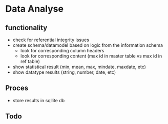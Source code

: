 # Data Analyse

## functionality
- check for referential integrity issues
- create schema/datamodel based on logic from the information schema
   - look for corresponding column headers
   - look for corresponding content (max id in master table vs max id in ref table)
- show statistical result (min, mean, max, mindate, maxdate, etc)
- show datatype results (string, number, date, etc)

## Proces   
- store results in sqllite db

## Todo

